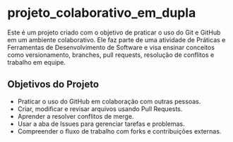 # projeto_colaborativo_em_dupla

Este é um projeto criado com o objetivo de praticar o uso do Git e GitHub em um ambiente colaborativo. Ele faz parte de uma atividade de Práticas e Ferramentas de Desenvolvimento de Software e visa ensinar conceitos como versionamento, branches, pull requests, resolução de conflitos e trabalho em equipe.

##  Objetivos do Projeto

- Praticar o uso do GitHub em colaboração com outras pessoas.
- Criar, modificar e revisar arquivos usando Pull Requests.
- Aprender a resolver conflitos de merge.
- Usar a aba de Issues para gerenciar tarefas e problemas.
- Compreender o fluxo de trabalho com forks e contribuições externas.
